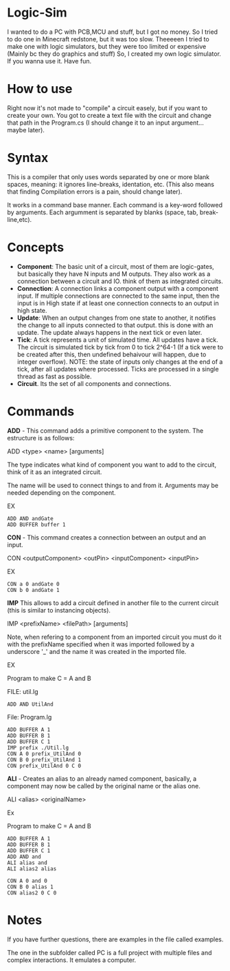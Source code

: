 # Logic-Sim
I wanted to do a PC with PCB,MCU and stuff, but I got no money.
So I tried to do one in Minecraft redstone, but it was too slow.
Theeeeen I tried to make one with logic simulators, but they were too limited or expensive (Mainly bc they do graphics and stuff)
So, I created my own logic simulator.
If you wanna use it. Have fun.

# How to use

Right now it's not made to "compile" a circuit easely, but if you want to create your own. You got to create a text file with the circuit and change that path in the Program.cs (I should change it to an input argument... maybe later).

# Syntax

This is a compiler that only uses words separated by one or more blank spaces, meaning: it ignores line-breaks, identation, etc. (This also means that finding Compilation errors is a pain, should change later).

It works in a command base manner. Each command is a key-word followed by arguments. Each argumment is separated by blanks (space, tab, break-line,etc).

# Concepts
  * **Component**: The basic unit of a circuit, most of them are logic-gates, but basically they have N inputs and M outputs. They also work as a connection between a circuit and IO. think of them as integrated circuits.
  * **Connection**: A connection links a component output with a component input. If multiple connections are connected to the same input, then the input is in High state if at least one connection connects to an output in high state.
  * **Update**: When an output changes from one state to another, it notifies the change to all inputs connected to that output. this is done with an update. The update always happens in the next tick or even later.
  * **Tick**: A tick represents a unit of simulated time. All updates have a tick. The circuit is simulated tick by tick from 0 to tick 2^64-1 (If a tick were to be created after this, then undefined behaivour will happen, due to integer overflow). NOTE: the state of inputs only changes at the end of a tick, after all updates where processed. Ticks are processed in a single thread as fast as possible.
  * **Circuit**. Its the set of all components and connections.
  
  
# Commands

**ADD** -  This command adds a primitive component to the system. The estructure is as follows:

ADD &lt;type&gt; &lt;name&gt; [arguments] 
  
The type indicates what kind of component you want to add to the circuit, think of it as an integrated circuit.

The name will be used to connect things to and from it. Arguments may be needed depending on the component.

EX

    ADD AND andGate
    ADD BUFFER buffer 1

**CON** - This command creates a connection between an output and an input.

CON &lt;outputComponent&gt; &lt;outPin&gt; &lt;inputComponent&gt; &lt;inputPin&gt;

EX

    CON a 0 andGate 0
    CON b 0 andGate 1

**IMP** This allows to add a circuit defined in another file to the current circuit (this is similar to instancing objects).

IMP &lt;prefixName&gt; &lt;filePath&gt; [arguments] 

Note, when refering to a component from an imported circuit you must do it with the prefixName specified when it was imported followed by a underscore '\_' and the name it was created in the imported file.

EX

Program to make C = A and B

FILE: util.lg

    ADD AND UtilAnd
    
File: Program.lg

    ADD BUFFER A 1
    ADD BUFFER B 1
    ADD BUFFER C 1
    IMP prefix ./Util.lg
    CON A 0 prefix_UtilAnd 0
    CON B 0 prefix_UtilAnd 1
    CON prefix_UtilAnd 0 C 0

**ALI** - Creates an alias to an already named component, basically, a component may now be called by the original name or the alias one.

ALI &lt;alias&gt; &lt;originalName&gt;
  
 Ex
 
 Program to make C = A and B
 
    ADD BUFFER A 1
    ADD BUFFER B 1
    ADD BUFFER C 1
    ADD AND and 
    ALI alias and
    ALI alias2 alias
    
    CON A 0 and 0
    CON B 0 alias 1
    CON alias2 0 C 0
    
# Notes
If you have further questions,  there are examples in the file called examples.

The one in the subfolder called PC is a full project with multiple files and complex interactions. It emulates a computer.
  
  



